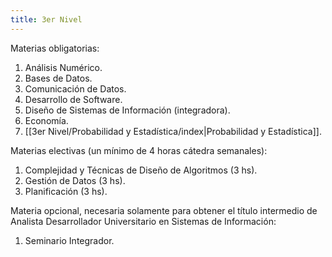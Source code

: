 ```yaml
---
title: 3er Nivel
---
```


Materias obligatorias:

1. Análisis Numérico.
2. Bases de Datos.
3. Comunicación de Datos.
4. Desarrollo de Software.
5. Diseño de Sistemas de Información (integradora).
6. Economía.
7. [[3er Nivel/Probabilidad y Estadística/index|Probabilidad y Estadística]].

Materias electivas (un mínimo de 4 horas cátedra semanales):

1. Complejidad y Técnicas de Diseño de Algoritmos (3 hs).
2. Gestión de Datos (3 hs).
3. Planificación (3 hs).

Materia opcional, necesaria solamente para obtener el título intermedio de Analista Desarrollador Universitario en Sistemas de Información:

1. Seminario Integrador.
